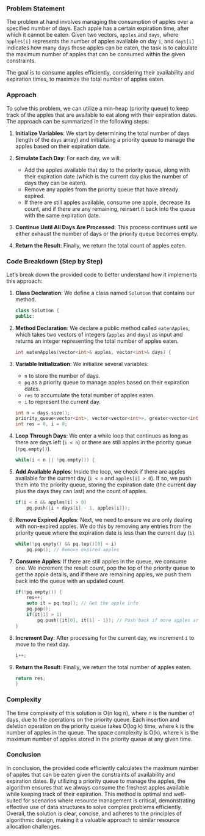 ### Problem Statement

The problem at hand involves managing the consumption of apples over a specified number of days. Each apple has a certain expiration time, after which it cannot be eaten. Given two vectors, `apples` and `days`, where `apples[i]` represents the number of apples available on day `i`, and `days[i]` indicates how many days those apples can be eaten, the task is to calculate the maximum number of apples that can be consumed within the given constraints.

The goal is to consume apples efficiently, considering their availability and expiration times, to maximize the total number of apples eaten.

### Approach

To solve this problem, we can utilize a min-heap (priority queue) to keep track of the apples that are available to eat along with their expiration dates. The approach can be summarized in the following steps:

1. **Initialize Variables**: We start by determining the total number of days (length of the `days` array) and initializing a priority queue to manage the apples based on their expiration date.

2. **Simulate Each Day**: For each day, we will:
   - Add the apples available that day to the priority queue, along with their expiration date (which is the current day plus the number of days they can be eaten).
   - Remove any apples from the priority queue that have already expired.
   - If there are still apples available, consume one apple, decrease its count, and if there are any remaining, reinsert it back into the queue with the same expiration date.

3. **Continue Until All Days Are Processed**: This process continues until we either exhaust the number of days or the priority queue becomes empty.

4. **Return the Result**: Finally, we return the total count of apples eaten.

### Code Breakdown (Step by Step)

Let’s break down the provided code to better understand how it implements this approach:

1. **Class Declaration**: We define a class named `Solution` that contains our method.

    ```cpp
    class Solution {
    public:
    ```

2. **Method Declaration**: We declare a public method called `eatenApples`, which takes two vectors of integers (`apples` and `days`) as input and returns an integer representing the total number of apples eaten.

    ```cpp
    int eatenApples(vector<int>& apples, vector<int>& days) {
    ```

3. **Variable Initialization**: We initialize several variables:
   - `n` to store the number of days.
   - `pq` as a priority queue to manage apples based on their expiration dates.
   - `res` to accumulate the total number of apples eaten.
   - `i` to represent the current day.

    ```cpp
    int n = days.size();
    priority_queue<vector<int>, vector<vector<int>>, greater<vector<int>>> pq;
    int res = 0, i = 0;
    ```

4. **Loop Through Days**: We enter a while loop that continues as long as there are days left (`i < n`) or there are still apples in the priority queue (`!pq.empty()`).

    ```cpp
    while(i < n || !pq.empty()) {
    ```

5. **Add Available Apples**: Inside the loop, we check if there are apples available for the current day (`i < n` and `apples[i] > 0`). If so, we push them into the priority queue, storing the expiration date (the current day plus the days they can last) and the count of apples.

    ```cpp
    if(i < n && apples[i] > 0) 
        pq.push({i + days[i] - 1, apples[i]});
    ```

6. **Remove Expired Apples**: Next, we need to ensure we are only dealing with non-expired apples. We do this by removing any entries from the priority queue where the expiration date is less than the current day (`i`).

    ```cpp
    while(!pq.empty() && pq.top()[0] < i)
        pq.pop(); // Remove expired apples
    ```

7. **Consume Apples**: If there are still apples in the queue, we consume one. We increment the result count, pop the top of the priority queue to get the apple details, and if there are remaining apples, we push them back into the queue with an updated count.

    ```cpp
    if(!pq.empty()) {
        res++;
        auto it = pq.top(); // Get the apple info
        pq.pop();
        if(it[1] > 1) 
            pq.push({it[0], it[1] - 1}); // Push back if more apples are left
    }
    ```

8. **Increment Day**: After processing for the current day, we increment `i` to move to the next day.

    ```cpp
    i++;
    ```

9. **Return the Result**: Finally, we return the total number of apples eaten.

    ```cpp
    return res;
    }
    ```

### Complexity

The time complexity of this solution is O(n log n), where n is the number of days, due to the operations on the priority queue. Each insertion and deletion operation on the priority queue takes O(log k) time, where k is the number of apples in the queue. The space complexity is O(k), where k is the maximum number of apples stored in the priority queue at any given time.

### Conclusion

In conclusion, the provided code efficiently calculates the maximum number of apples that can be eaten given the constraints of availability and expiration dates. By utilizing a priority queue to manage the apples, the algorithm ensures that we always consume the freshest apples available while keeping track of their expiration. This method is optimal and well-suited for scenarios where resource management is critical, demonstrating effective use of data structures to solve complex problems efficiently. Overall, the solution is clear, concise, and adheres to the principles of algorithmic design, making it a valuable approach to similar resource allocation challenges.